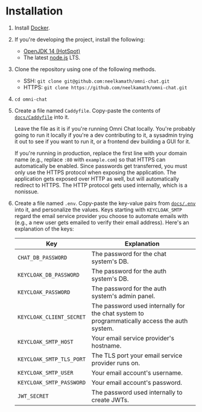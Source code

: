 # Installation

1. Install [Docker](https://hub.docker.com/search/?type=edition&offering=community).
1. If you're developing the project, install the following:
    - [OpenJDK 14 (HotSpot)](https://adoptopenjdk.net/?variant=openjdk14&jvmVariant=hotspot)
    - The latest [node.js](https://nodejs.org/en/download/) LTS.
1. Clone the repository using one of the following methods.
    - SSH: `git clone git@github.com:neelkamath/omni-chat.git`
    - HTTPS: `git clone https://github.com/neelkamath/omni-chat.git`
1. `cd omni-chat`
1. Create a file named `Caddyfile`. Copy-paste the contents of [`docs/Caddyfile`](Caddyfile) into it.

    Leave the file as it is if you're running Omni Chat locally. You're probably going to run it locally if you're a dev contributing to it, a sysadmin trying it out to see if you want to run it, or a frontend dev building a GUI for it.
    
    If you're running in production, replace the first line with your domain name (e.g., replace `:80` with `example.com`) so that HTTPS can automatically be enabled. Since passwords get transferred, you must only use the HTTPS protocol when exposing the application. The application gets exposed over HTTP as well, but will automatically redirect to HTTPS. The HTTP protocol gets used internally, which is a nonissue.
1. Create a file named `.env`. Copy-paste the key-value pairs from [`docs/.env`](.env) into it, and personalize the values. Keys starting with `KEYCLOAK_SMTP` regard the email service provider you choose to automate emails with (e.g., a new user gets emailed to verify their email address). Here's an explanation of the keys:

    |Key|Explanation|
    |---|---|
    |`CHAT_DB_PASSWORD`|The password for the chat system's DB.|
    |`KEYCLOAK_DB_PASSWORD`|The password for the auth system's DB.|
    |`KEYCLOAK_PASSWORD`|The password for the auth system's admin panel.|
    |`KEYCLOAK_CLIENT_SECRET`|The password used internally for the chat system to programmatically access the auth system.|
    |`KEYCLOAK_SMTP_HOST`|Your email service provider's hostname.|
    |`KEYCLOAK_SMTP_TLS_PORT`|The TLS port your email service provider runs on.|
    |`KEYCLOAK_SMTP_USER`|Your email account's username.|
    |`KEYCLOAK_SMTP_PASSWORD`|Your email account's password.|
    |`JWT_SECRET`|The password used internally to create JWTs.|
